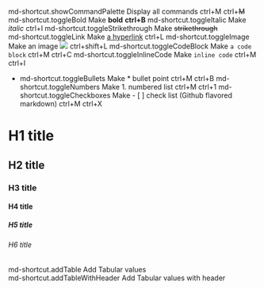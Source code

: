 md-shortcut.showCommandPalette	Display all commands	ctrl+M ctrl+~~M~~
md-shortcut.toggleBold	Make **bold**	**ctrl+B**
md-shortcut.toggleItalic	Make _italic_	ctrl+I
md-shortcut.toggleStrikethrough	Make ~~strikethrough~~	
md-shortcut.toggleLink	Make [a hyperlink](www.example.org)	ctrl+L
md-shortcut.toggleImage	Make an image ![](image_url.png)	ctrl+shift+L
md-shortcut.toggleCodeBlock	Make ```a code block```	ctrl+M ctrl+C
md-shortcut.toggleInlineCode	Make `inline code`	ctrl+M ctrl+I
* md-shortcut.toggleBullets	Make * bullet point	ctrl+M ctrl+B
md-shortcut.toggleNumbers	Make 1. numbered list	ctrl+M ctrl+1
md-shortcut.toggleCheckboxes	Make - [ ] check list (Github flavored markdown)	ctrl+M ctrl+X
# H1 title	
## H2 title	
### H3 title	
#### H4 title	
##### H5 title	
###### H6 title	
md-shortcut.addTable	Add Tabular values	
md-shortcut.addTableWithHeader	Add Tabular values with header